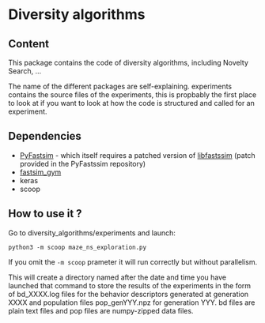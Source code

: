 # Diversity algorithms

## Content

This package contains the code of diversity algorithms, including Novelty Search, ...

The name of the different packages are self-explaining. experiments contains the source files of the experiments, this is propbably the first place to look at if you want to look at how the code is structured and called for an experiment.

## Dependencies

* [PyFastsim](https://github.com/alexendy/pyfastsim) - which itself requires a patched version of [libfastssim](https://github.com/jbmouret/libfastsim) (patch provided in the PyFastssim repository)
* [fastsim_gym](https://github.com/alexendy/fastsim_gym)
* keras
* scoop

## How to use it ?

Go to diversity_algorithms/experiments and launch:
```
python3 -m scoop maze_ns_exploration.py
```
If you omit the ``-m scoop`` prameter it will run correctly but without parallelism.

This will create a directory named after the date and time you have launched that command to store the results of the experiments in the form of bd_XXXX.log files for the behavior descriptors generated at generation XXXX and population files pop_genYYY.npz for generation YYY. bd files are plain text files and pop files are numpy-zipped data files.

